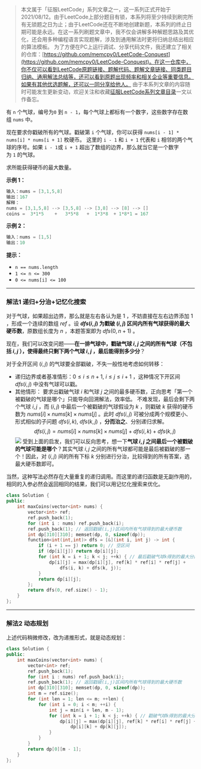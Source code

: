 > 本文属于「征服LeetCode」系列文章之一，这一系列正式开始于2021/08/12。由于LeetCode上部分题目有锁，本系列将至少持续到刷完所有无锁题之日为止；由于LeetCode还在不断地创建新题，本系列的终止日期可能是永远。在这一系列刷题文章中，我不仅会讲解多种解题思路及其优化，还会用多种编程语言实现题解，涉及到通用解法时更将归纳总结出相应的算法模板。
> <b></b>
> 为了方便在PC上运行调试、分享代码文件，我还建立了相关的仓库：[https://github.com/memcpy0/LeetCode-Conquest](https://github.com/memcpy0/LeetCode-Conquest)。在这一仓库中，你不仅可以看到LeetCode原题链接、题解代码、题解文章链接、同类题目归纳、通用解法总结等，还可以看到原题出现频率和相关企业等重要信息。如果有其他优选题解，还可以一同分享给他人。
> <b></b>
> 由于本系列文章的内容随时可能发生更新变动，欢迎关注和收藏[征服LeetCode系列文章目录](https://memcpy0.blog.csdn.net/article/details/119656559)一文以作备忘。

有 `n` 个气球，编号为`0` 到 `n - 1`，每个气球上都标有一个数字，这些数字存在数组 `nums` 中。

现在要求你戳破所有的气球。戳破第 `i` 个气球，你可以获得 `nums[i - 1] * nums[i] * nums[i + 1]` 枚硬币。 这里的 `i - 1` 和 `i + 1` 代表和 `i` 相邻的两个气球的序号。如果 `i - 1`或 `i + 1` 超出了数组的边界，那么就当它是一个数字为 `1` 的气球。

求所能获得硬币的最大数量。

**示例 1：**
```java
输入：nums = [3,1,5,8]
输出：167
解释：
nums = [3,1,5,8] --> [3,5,8] --> [3,8] --> [8] --> []
coins =  3*1*5    +   3*5*8   +  1*3*8  + 1*8*1 = 167
```
**示例 2：**
```java
输入：nums = [1,5]
输出：10
```
**提示：**
-   `n == nums.length`
-   `1 <= n <= 300`
-   `0 <= nums[i] <= 100`

---
### 解法1 递归+分治+记忆化搜索
对于气球，如果超出边界，那么就是左右各认为是 $1$ ，不妨直接在左右边界添加 $1$ ，形成一个连续的数组 $ref$ 。设 **$dfs(i,j)$ 为戳破 $(i, j)$ 区间内所有气球获得的最大硬币数**，原数组长度为 $n$ ，本题答案即为 $dfs(0, n+1)$ 。

现在，我们可以改变问题——**在一排气球中，戳破气球 $i, j$ 之间的所有气球（不包括 $i, j$ ），使得最终只剩下两个气球 $i, j$ ，最后能得到多少分**？

对于全开区间 $(i, j)$ 的气球要全部戳破，不失一般性地考虑如何转移：
- 递归边界或者基准情形：$0\le i \le n +1,\ i \le j \le i+1$ ，这种情况下开区间 $dfs(i,j)$ 中没有气球可以戳。
- 其他情形： 要求出戳破气球 $i$ 和气球 $j$ 之间的最多硬币数，正向思考「第一个被戳破的气球是哪个」只能导向回溯解法，效率低。
   不难发现，最后会剩下两个气球 $i, j$ ，而 $(i,j)$ 中最后一个被戳破的气球假设为 $k$ ，则戳破 $k$ 获得的硬币数为 $nums[i] \times nums[k] \times nums[j]$ 。此时 $dfs(i,j)$ 可被分成两个规模更小、形式相似的子问题 $dfs(i, k),\ dfs(k, j)$ ，**分而治之**、分别递归求解。$$dfs(i,j) = nums[i] \times nums[k] \times nums[j] + dfs(i, k) +dfs(k,j)$$ ![](https://image-1307616428.cos.ap-beijing.myqcloud.com/Obsidian/202304211532005.png)
	受到上面的启发，我们可以反向思考，想一下**气球 $i, j$ 之间最后一个被戳破的气球可能是哪个**？其实气球 $i, j$ 之间的所有气球都可能是最后被戳破的那一个！因此，对 $(i,j)$ 间的所有下标 $k$ 分别进行分治，比较得到的所有答案，选最大硬币数即可。

当然，这种写法必然存在大量重复的递归调用。而这里的递归函数是无副作用的，相同的入参必然会返回相同的结果，我们可以用记忆化搜索来优化。
```cpp
class Solution {
public:
    int maxCoins(vector<int> nums) {
        vector<int> ref;
        ref.push_back(1);
        for (int i : nums) ref.push_back(i);
        ref.push_back(1); // 返回戳破(i,j)区间内所有气球得到的最大硬币数
        int dp[310][310]; memset(dp, 0, sizeof(dp));
        function<int(int,int)> dfs = [&](int i, int j) -> int { 
            if (i + 1 == j) return 0; // 空区间
            if (dp[i][j]) return dp[i][j];
            for (int k = i + 1; k < j; ++k) { // 最后戳破气球k得到的最大分数
                dp[i][j] = max(dp[i][j], ref[k] * ref[i] * ref[j] +
                    dfs(i, k) + dfs(k, j));
            }
            return dp[i][j];
        };
        return dfs(0, ref.size() - 1);
    }
};
```
---
### 解法2 动态规划
上述代码稍微修改，改为递推形式，就是动态规划：
```cpp
class Solution {
public:
    int maxCoins(vector<int> nums) {
        vector<int> ref;
        ref.push_back(1);
        for (int i : nums) ref.push_back(i);
        ref.push_back(1); // 返回戳破(i,j)区间内所有气球得到的最大硬币数
        int dp[310][310]; memset(dp, 0, sizeof(dp)); 
        int m = ref.size();
        for (int len = 1; len <= m; ++len) {
            for (int i = 0; i < m; ++i) {
                int j = min(i + len, m - 1); 
                for (int k = i + 1; k < j; ++k) { // 戳破气球k得到的最大分数
                    dp[i][j] = max(dp[i][j], ref[k] * ref[i] * ref[j] +
                        dp[i][k] + dp[k][j]);
                }
            }
        }
        return dp[0][m - 1]; 
    }
};
```